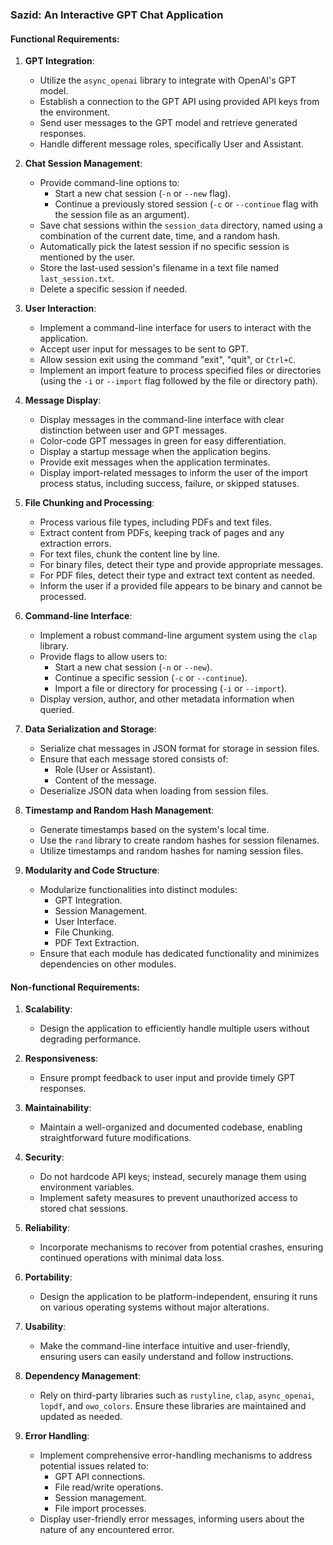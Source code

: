 ### **Sazid: An Interactive GPT Chat Application**

#### **Functional Requirements**:

1. **GPT Integration**:
    - Utilize the `async_openai` library to integrate with OpenAI's GPT model.
    - Establish a connection to the GPT API using provided API keys from the environment.
    - Send user messages to the GPT model and retrieve generated responses.
    - Handle different message roles, specifically User and Assistant.

2. **Chat Session Management**:
    - Provide command-line options to:
        - Start a new chat session (`-n` or `--new` flag).
        - Continue a previously stored session (`-c` or `--continue` flag with the session file as an argument).
    - Save chat sessions within the `session_data` directory, named using a combination of the current date, time, and a random hash.
    - Automatically pick the latest session if no specific session is mentioned by the user.
    - Store the last-used session's filename in a text file named `last_session.txt`.
    - Delete a specific session if needed.

3. **User Interaction**:
    - Implement a command-line interface for users to interact with the application.
    - Accept user input for messages to be sent to GPT.
    - Allow session exit using the command "exit", "quit", or `Ctrl+C`.
    - Implement an import feature to process specified files or directories (using the `-i` or `--import` flag followed by the file or directory path).

4. **Message Display**:
    - Display messages in the command-line interface with clear distinction between user and GPT messages.
    - Color-code GPT messages in green for easy differentiation.
    - Display a startup message when the application begins.
    - Provide exit messages when the application terminates.
    - Display import-related messages to inform the user of the import process status, including success, failure, or skipped statuses.

5. **File Chunking and Processing**:
    - Process various file types, including PDFs and text files.
    - Extract content from PDFs, keeping track of pages and any extraction errors.
    - For text files, chunk the content line by line.
    - For binary files, detect their type and provide appropriate messages.
    - For PDF files, detect their type and extract text content as needed.
    - Inform the user if a provided file appears to be binary and cannot be processed.

6. **Command-line Interface**:
    - Implement a robust command-line argument system using the `clap` library.
    - Provide flags to allow users to:
        - Start a new chat session (`-n` or `--new`).
        - Continue a specific session (`-c` or `--continue`).
        - Import a file or directory for processing (`-i` or `--import`).
    - Display version, author, and other metadata information when queried.

7. **Data Serialization and Storage**:
    - Serialize chat messages in JSON format for storage in session files.
    - Ensure that each message stored consists of:
        - Role (User or Assistant).
        - Content of the message.
    - Deserialize JSON data when loading from session files.

8. **Timestamp and Random Hash Management**:
    - Generate timestamps based on the system's local time.
    - Use the `rand` library to create random hashes for session filenames.
    - Utilize timestamps and random hashes for naming session files.

9. **Modularity and Code Structure**:
    - Modularize functionalities into distinct modules:
        - GPT Integration.
        - Session Management.
        - User Interface.
        - File Chunking.
        - PDF Text Extraction.
    - Ensure that each module has dedicated functionality and minimizes dependencies on other modules.

#### **Non-functional Requirements**:

1. **Scalability**:
    - Design the application to efficiently handle multiple users without degrading performance.

2. **Responsiveness**:
    - Ensure prompt feedback to user input and provide timely GPT responses.

3. **Maintainability**:
    - Maintain a well-organized and documented codebase, enabling straightforward future modifications.

4. **Security**:
    - Do not hardcode API keys; instead, securely manage them using environment variables.
    - Implement safety measures to prevent unauthorized access to stored chat sessions.

5. **Reliability**:
    - Incorporate mechanisms to recover from potential crashes, ensuring continued operations with minimal data loss.

6. **Portability**:
    - Design the application to be platform-independent, ensuring it runs on various operating systems without major alterations.

7. **Usability**:
    - Make the command-line interface intuitive and user-friendly, ensuring users can easily understand and follow instructions.

8. **Dependency Management**:
    - Rely on third-party libraries such as `rustyline`, `clap`, `async_openai`, `lopdf`, and `owo_colors`. Ensure these libraries are maintained and updated as needed.

9. **Error Handling**:
    - Implement comprehensive error-handling mechanisms to address potential issues related to:
        - GPT API connections.
        - File read/write operations.
        - Session management.
        - File import processes.
    - Display user-friendly error messages, informing users about the nature of any encountered error.
